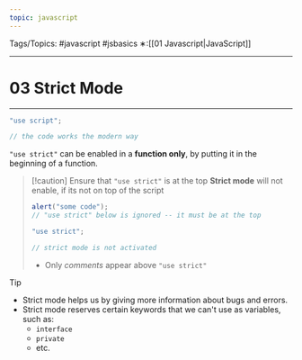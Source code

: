 ```yaml
---
topic: javascript
---
```

Tags/Topics: #javascript #jsbasics 
∗:[[01 Javascript|JavaScript]] 

---
# 03 Strict Mode

--- 
```javascript
"use script";

// the code works the modern way
```
`"use strict"` can be enabled in a __function only__, by putting it in the beginning of a function.

>[!caution] Ensure that `"use strict"` is at the top
>__Strict mode__ will not enable, if its not on top of the script
>```javascript
>alert("some code");
>// "use strict" below is ignored -- it must be at the top
>
>"use strict";
>
>// strict mode is not activated
>```
>- Only _comments_ appear above `"use strict"`


>[!tip]
>- Strict mode helps us by giving more information about bugs and errors.
>- Strict mode reserves certain keywords that we can't use as variables, such as:
>	- `interface`
>	- `private`
>	- etc.

